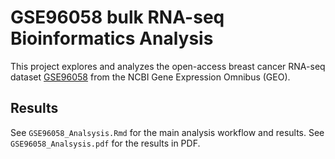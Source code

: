 # GSE96058 bulk RNA-seq Bioinformatics Analysis

This project explores and analyzes the open-access breast cancer RNA-seq dataset [GSE96058](https://www.ncbi.nlm.nih.gov/geo/query/acc.cgi?acc=GSE96058) from the NCBI Gene Expression Omnibus (GEO).

## Results

See `GSE96058_Analsysis.Rmd` for the main analysis workflow and results. 
See `GSE96058_Analsysis.pdf` for the results in PDF.